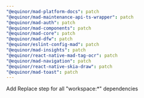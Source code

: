 ```yaml
---
"@equinor/mad-platform-docs": patch
"@equinor/mad-maintenance-api-ts-wrapper": patch
"@equinor/mad-auth": patch
"@equinor/mad-components": patch
"@equinor/mad-core": patch
"@equinor/mad-dfw": patch
"@equinor/eslint-config-mad": patch
"@equinor/mad-insights": patch
"@equinor/react-native-mad-tag-ocr": patch
"@equinor/mad-navigation": patch
"@equinor/react-native-skia-draw": patch
"@equinor/mad-toast": patch
---
```


Add Replace step for all "workspace:\*" dependencies
